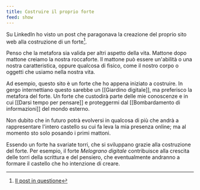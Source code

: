 ```yaml
---
title: Costruire il proprio forte
feed: show
---
```


Su LinkedIn ho visto un post che paragonava la creazione del proprio sito web alla costruzione di un forte[^1].

Penso che la metafora sia valida per altri aspetto della vita. Mattone dopo mattone creiamo la nostra roccaforte. Il mattone può essere un'abilità o una nostra caratteristica, oppure qualcosa di fisico, come il nostro corpo o oggetti che usiamo nella nostra vita.

Ad esempio, questo sito è un forte che ho appena iniziato a costruire. In gergo internettiano questo sarebbe un [[Giardino digitale]], ma preferisco la metafora del forte. Un forte che custodirà parte delle mie conoscenze e in cui [[Darsi tempo per pensare]] e proteggermi dal [[Bombardamento di informazioni]] del mondo esterno.

Non dubito che in futuro potrà evolversi in qualcosa di più che andrà a rappresentare l'intero castello su cui fa leva la mia presenza online; ma al momento sto solo posando i primi mattoni.

Essendo un forte ha svariate torri, che si sviluppano grazie alla costruzione del forte. Per esempio, il forte *Melograno digitale* contribuisce alla crescita delle torri della scrittura e del pensiero, che eventualmente andranno a formare il castello che ho intenzione di creare.

[^1]: [Il post in questione](https://www.linkedin.com/posts/mavantri_personal-branding-made-simple-ch2-build-ugcPost-7064607657105473536-pcGH?utm_source=share&utm_medium=member_desktop)

